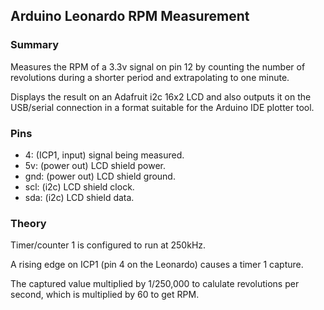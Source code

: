 ## Arduino Leonardo RPM Measurement

### Summary

Measures the RPM of a 3.3v signal on pin 12 by counting the number of
revolutions during a shorter period and extrapolating to one minute.

Displays the result on an Adafruit i2c 16x2 LCD and also outputs it on the
USB/serial connection in a format suitable for the Arduino IDE plotter tool.

### Pins

* 4: (ICP1, input) signal being measured.
* 5v: (power out) LCD shield power.
* gnd: (power out) LCD shield ground.
* scl: (i2c) LCD shield clock.
* sda: (i2c) LCD shield data.

### Theory

Timer/counter 1 is configured to run at 250kHz.

A rising edge on ICP1 (pin 4 on the Leonardo) causes a timer 1 capture.

The captured value multiplied by 1/250,000 to calulate revolutions per second,
which is multiplied by 60 to get RPM.
